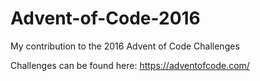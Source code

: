 # Advent-of-Code-2016
My contribution to the 2016 Advent of Code Challenges

Challenges can be found here: https://adventofcode.com/
